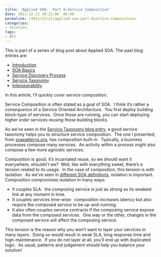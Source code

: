 ```yaml
---
title: 'Applied SOA:  Part 6–Service Composition'
date: 2011-12-21 19:21:00 -05:00
permalink: /2011/12/21/applied-soa-part-6service-composition/
categories:
- Solution
tags:
- API
---
```

<p>This is part of a series of blog post about Applied SOA. The past blog entries are:</p>  <ul>   <li><a href="http://vincentlauzon.wordpress.com/2011/06/17/applied-soa-part-1-introduction/">Introduction</a></li>    <li><a title="Preview “Applied SOA- Part 2 – SOA Basics”" href="http://vincentlauzon.wordpress.com/2011/11/27/applied-soa-part-2-soa-basics/">SOA Basics</a></li>    <li><a href="http://vincentlauzon.wordpress.com/2011/11/29/applied-soa-part-3-service-discovery-process/">Service Discovery Process</a></li>    <li><a href="http://vincentlauzon.wordpress.com/2011/12/09/applied-soa-part-4-service-taxonomy/">Service Taxonomy</a></li>    <li><a href="http://vincentlauzon.wordpress.com/2011/12/13/applied-soa-part-5-interoperability/">Interoperability</a></li> </ul>  <p>In this article, I’ll quickly cover service composition.</p>  <p>Service Composition is often stated as a goal of SOA.&#160; I think it’s rather a <em>consequence </em>of a Service Oriented Architecture.&#160; You first deploy building block-type of services.&#160; Once those are running, you can start deploying <em>higher order</em> services <em>reusing </em>those building blocks.</p>  <p>As we’ve seen in the <a href="http://vincentlauzon.wordpress.com/2011/12/09/applied-soa-part-4-service-taxonomy/">Service Taxonomy blog entry</a>, a good service taxonomy helps you to structure service composition.&#160; The one I presented, from <a href="http://soapatterns.org">soapatterns.org</a>, has composition built-in.&#160; Typically, a business processes compose many services.&#160; An activity within a process might also compose a few more agnostic services.</p>  <p>Composition is good, it’s incarnated reuse, so we should want it everywhere, shouldn’t we?&#160; Well, like with everything sweet, there’s a tension related to its usage.&#160; In the case of composition, this tension is with isolation.&#160; As we’ve seen in <a href="http://vincentlauzon.wordpress.com/2011/11/27/applied-soa-part-2-soa-basics/">different SOA definitions</a>, isolation is important.&#160; Composition compromises isolation in many ways:</p>  <ul>   <li>It couples SLA:&#160; the composing service is just as strong as its weakest link at any moment in time.</li>    <li>It couples services time-wise:&#160; composition increases latency but also require the composed service to be up-and-running.</li>    <li>It also often couples service contracts if the composing service expose data from the composed services.&#160; One way or the other, changes in the composed service will affect the composing service.</li> </ul>  <p>This tension is the reason why you won’t want to layer your services in many layers.&#160; Doing so would result in weak SLA, long response time and high-maintenance.&#160; If you do not layer at all, you’ll end up with duplicated logic.&#160; As usual, patterns and judgement should help you balance your solution!</p>